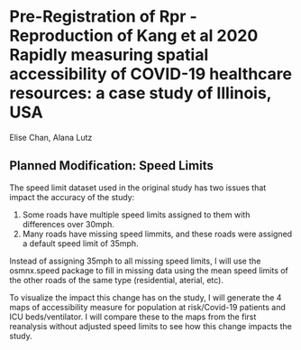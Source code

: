 # Pre-Registration of Rpr - Reproduction of Kang et al 2020 Rapidly measuring spatial accessibility of COVID-19 healthcare resources: a case study of Illinois, USA

Elise Chan, Alana Lutz

## Planned Modification: Speed Limits
The speed limit dataset used in the original study has two issues that impact the accuracy of the study:
1. Some roads have multiple speed limits assigned to them with differences over 30mph. 
2. Many roads have missing speed limmits, and these roads were assigned a default speed limit of 35mph.

Instead of assigning 35mph to all missing speed limits, I will use the osmnx.speed package to fill in missing data using the mean speed limits of the other roads of the same type (residential, aterial, etc). 

To visualize the impact this change has on the study, I will generate the 4 maps of accessibility measure for population at risk/Covid-19 patients and ICU beds/ventilator. I will compare these to the maps from the first reanalysis without adjusted speed limits to see how this change impacts the study.
